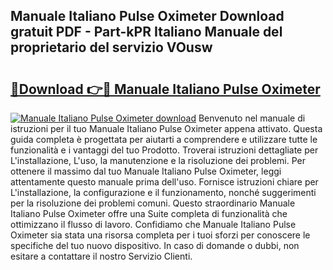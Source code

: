 ## Manuale Italiano Pulse Oximeter Download gratuit PDF - Part-kPR Italiano Manuale del proprietario del servizio VOusw

# <h2><a href="http://dfg6kj.blite.top/?on=Manuale+Italiano+Pulse+Oximeter">🔗Download 👉🔴 Manuale Italiano Pulse Oximeter</a></h2>

[![Manuale Italiano Pulse Oximeter download](https://i.imgur.com/lujVjoI.png)](http://dfg6kj.blite.top/?on=Manuale+Italiano+Pulse+Oximeter)
Benvenuto nel manuale di istruzioni per il tuo Manuale Italiano Pulse Oximeter appena attivato. Questa guida completa è progettata per aiutarti a comprendere e utilizzare tutte le funzionalità e i vantaggi del tuo Prodotto. Troverai istruzioni dettagliate per L'installazione, L'uso, la manutenzione e la risoluzione dei problemi. Per ottenere il massimo dal tuo Manuale Italiano Pulse Oximeter, leggi attentamente questo manuale prima dell'uso. Fornisce istruzioni chiare per L'installazione, la configurazione e il funzionamento, nonché suggerimenti per la risoluzione dei problemi comuni. Questo straordinario Manuale Italiano Pulse Oximeter offre una Suite completa di funzionalità che ottimizzano il flusso di lavoro. Confidiamo che Manuale Italiano Pulse Oximeter sia stata una risorsa completa per i tuoi sforzi per conoscere le specifiche del tuo nuovo dispositivo. In caso di domande o dubbi, non esitare a contattare il nostro Servizio Clienti.
